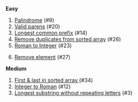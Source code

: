 **Easy**

1) [Palindrome](https://leetcode.com/problems/palindrome-number/) (#9)
2) [Valid parens](https://leetcode.com/problems/valid-parentheses/) (#20)
3) [Longest common prefix](https://leetcode.com/problems/longest-common-prefix/) (#14)
4) [Remove duplicates from sorted array](https://leetcode.com/problems/remove-duplicates-from-sorted-array/) (#26)
5) [Roman to Integer](https://leetcode.com/problems/roman-to-integer/) (#23)
6. [Remove element](https://leetcode.com/problems/remove-element/) (#27)

**Medium**
1. [First & last in sorted array ](https://leetcode.com/problems/find-first-and-last-position-of-element-in-sorted-array/) (#34)
2. [Integer to Roman](https://leetcode.com/problems/integer-to-roman/) (#12)
3. [Longest substring without repeating letters](https://leetcode.com/problems/longest-substring-without-repeating-characters/) (#3)
